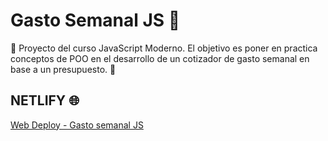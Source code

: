 # Gasto Semanal JS 🏦

🧔 Proyecto del curso JavaScript Moderno. El objetivo es poner en practica conceptos de POO en el desarrollo de un cotizador de gasto semanal en base a un presupuesto. 💸

## NETLIFY 🌐
[Web Deploy - Gasto semanal JS](http://gasto-semanal-js-fritzlerilan.netlify.app)